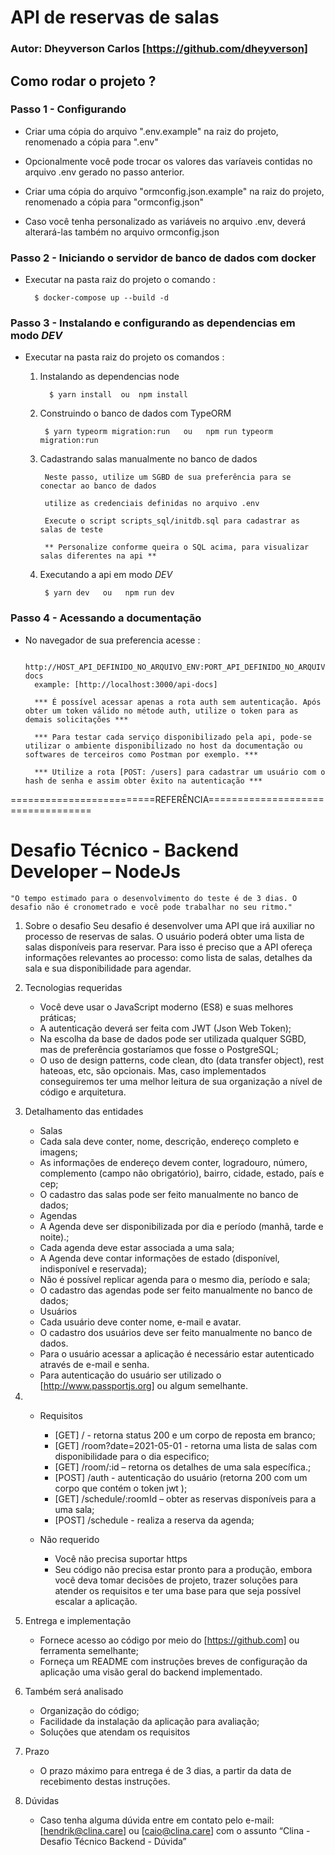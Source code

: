 # API de reservas de salas 
### Autor: Dheyverson Carlos [https://github.com/dheyverson]

## Como rodar o projeto ?

### Passo 1 - Configurando 

- Criar uma cópia do arquivo ".env.example" na raiz do projeto, renomenado a cópia para ".env" 

- Opcionalmente você pode trocar os valores das varíaveis contidas no arquivo .env gerado no passo anterior.

- Criar uma cópia do arquivo "ormconfig.json.example" na raiz do projeto, renomenado a cópia para "ormconfig.json" 

- Caso você tenha personalizado as variáveis no arquivo .env, deverá alterará-las também no arquivo ormconfig.json 

### Passo 2 -  Iniciando o servidor de banco de dados com docker

- Executar na pasta raiz do projeto o comando :
    
        $ docker-compose up --build -d 

### Passo 3 -  Instalando e configurando as dependencias em modo *DEV*

- Executar na pasta raiz do projeto os comandos :
    
    1. Instalando as dependencias node
             
             $ yarn install  ou  npm install 

    2. Construindo o banco de dados com TypeORM
            
            $ yarn typeorm migration:run   ou   npm run typeorm migration:run

    3. Cadastrando salas manualmente no banco de dados
            
            Neste passo, utilize um SGBD de sua preferência para se conectar ao banco de dados
            
            utilize as credenciais definidas no arquivo .env
            
            Execute o script scripts_sql/initdb.sql para cadastrar as salas de teste

            ** Personalize conforme queira o SQL acima, para visualizar salas diferentes na api **
    
    4. Executando a api em modo *DEV*
            
            $ yarn dev   ou   npm run dev

### Passo 4 - Acessando a documentação 

- No navegador de sua preferencia acesse :
        
        http://HOST_API_DEFINIDO_NO_ARQUIVO_ENV:PORT_API_DEFINIDO_NO_ARQUIVO_ENV/api-docs
        example: [http://localhost:3000/api-docs]

        *** É possível acessar apenas a rota auth sem autenticação. Após obter um token válido no métode auth, utilize o token para as demais solicitações ***
    
        *** Para testar cada serviço disponibilizado pela api, pode-se utilizar o ambiente disponibilizado no host da documentação ou softwares de terceiros como Postman por exemplo. ***

        *** Utilize a rota [POST: /users] para cadastrar um usuário com o hash de senha e assim obter êxito na autenticação ***

=========================REFERÊNCIA==================================


# Desafio Técnico - Backend Developer – NodeJs

    "O tempo estimado para o desenvolvimento do teste é de 3 dias. O desafio não é cronometrado e você pode trabalhar no seu ritmo."

1. Sobre o desafio
    Seu desafio é desenvolver uma API que irá auxiliar no processo de reservas de salas. O usuário poderá obter uma lista de salas disponíveis para reservar. Para isso é preciso que a API ofereça informações relevantes ao processo: como lista de salas, detalhes da sala e sua disponibilidade para agendar.

2. Tecnologias requeridas
    - Você deve usar o JavaScript moderno (ES8) e suas melhores práticas;
    - A autenticação deverá ser feita com JWT (Json Web Token);
    - Na escolha da base de dados pode ser utilizada qualquer SGBD, mas de preferência gostaríamos
    que fosse o PostgreSQL;
    - O uso de design patterns, code clean, dto (data transfer object), rest hateoas, etc, são opcionais.
    Mas, caso implementados conseguiremos ter uma melhor leitura de sua organização a nível de código e arquitetura.

3. Detalhamento das entidades
    - Salas
    - Cada sala deve conter, nome, descrição, endereço completo e imagens;
    - As informações de endereço devem conter, logradouro, número, complemento (campo não
    obrigatório), bairro, cidade, estado, país e cep;
    - O cadastro das salas pode ser feito manualmente no banco de dados;
    - Agendas
    - A Agenda deve ser disponibilizada por dia e período (manhã, tarde e noite).;
    - Cada agenda deve estar associada a uma sala;
    - A Agenda deve contar informações de estado (disponível, indisponível e reservada);
    - Não é possível replicar agenda para o mesmo dia, período e sala;
    - O cadastro das agendas pode ser feito manualmente no banco de dados;
    - Usuários
    - Cada usuário deve conter nome, e-mail e avatar.
    - O cadastro dos usuários deve ser feito manualmente no banco de dados.
    - Para o usuário acessar a aplicação é necessário estar autenticado através de e-mail e senha.
    - Para autenticação do usuário ser utilizado o [http://www.passportjs.org] ou algum semelhante.

4. 
    * Requisitos
        - [GET] / - retorna status 200 e um corpo de reposta em branco;
        - [GET] /room?date=2021-05-01 - retorna uma lista de salas com disponibilidade para o dia especifico;
        - [GET] /room/:id – retorna os detalhes de uma sala específica.;
        - [POST] /auth - autenticação do usuário (retorna 200 com um corpo que contém o token jwt ); 
        - [GET] /schedule/:roomId – obter as reservas disponíveis para a uma sala;
        - [POST] /schedule - realiza a reserva da agenda;

    * Não requerido
        - Você não precisa suportar https
        - Seu código não precisa estar pronto para a produção, embora você deva tomar decisões de projeto, trazer soluções para atender os requisitos e ter uma base para que seja possível escalar a aplicação.
    
5. Entrega e implementação
    - Fornece acesso ao código por meio do [https://github.com] ou ferramenta semelhante; 
    - Forneça um README com instruções breves de configuração da aplicação uma visão geral do backend implementado.
    
6. Também será analisado
    - Organização do código;
    - Facilidade da instalação da aplicação para avaliação; 
    - Soluções que atendam os requisitos
    
7. Prazo
    - O prazo máximo para entrega é de 3 dias, a partir da data de recebimento destas instruções.
    
8. Dúvidas
    - Caso tenha alguma dúvida entre em contato pelo e-mail: [hendrik@clina.care] ou [caio@clina.care] com o assunto “Clina - Desafio Técnico Backend - Dúvida”
  
 
